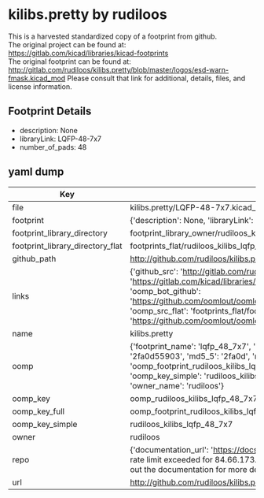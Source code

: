 # kilibs.pretty by rudiloos  
This is a harvested standardized copy of a footprint from github.  
The original project can be found at:  
https://gitlab.com/kicad/libraries/kicad-footprints  
The original footprint can be found at:
http://gitlab.com/rudiloos/kilibs.pretty/blob/master/logos/esd-warn-fmask.kicad_mod
Please consult that link for additional, details, files, and license information.  
## Footprint Details
* description: None  
* libraryLink: LQFP-48-7x7  
* number_of_pads: 48  
## yaml dump  
| Key | Value |  
| --- | --- |  
| file | kilibs.pretty/LQFP-48-7x7.kicad_mod |  
| footprint | {'description': None, 'libraryLink': 'LQFP-48-7x7', 'number_of_pads': 48} |  
| footprint_library_directory | footprint_library_owner/rudiloos_kilibs.pretty |  
| footprint_library_directory_flat | footprints_flat/rudiloos_kilibs_lqfp_48_7x7/working |  
| github_path | http://github.com/rudiloos/kilibs.pretty/blob/master/LQFP-48-7x7.kicad_mod |  
| links | {'github_src': 'http://gitlab.com/rudiloos/kilibs.pretty/blob/master/logos/esd-warn-fmask.kicad_mod', 'github_src_repo': 'https://gitlab.com/kicad/libraries/kicad-footprints', 'oomp_bot': 'footprints/rudiloos_kilibs_lqfp_48_7x7/working', 'oomp_bot_github': 'https://github.com/oomlout/oomlout_oomp_footprint_bot/tree/main/footprints/rudiloos_kilibs_lqfp_48_7x7/working', 'oomp_src_flat': 'footprints_flat/footprints_flat/rudiloos_kilibs_lqfp_48_7x7/working', 'oomp_src_flat_github': 'https://github.com/oomlout/oomlout_oomp_footprint_src/tree/main/footprints_flat/rudiloos_kilibs_lqfp_48_7x7/working'} |  
| name | kilibs.pretty |  
| oomp | {'footprint_name': 'lqfp_48_7x7', 'library_name': 'kilibs', 'md5': '2fa0d55903a224bc4dbc0e34a8e0b13e', 'md5_10': '2fa0d55903', 'md5_5': '2fa0d', 'md5_6': '2fa0d5', 'oomp_key': 'oomp_rudiloos_kilibs_lqfp_48_7x7', 'oomp_key_extra': 'oomp_footprint_rudiloos_kilibs_lqfp_48_7x7', 'oomp_key_full': 'oomp_footprint_rudiloos_kilibs_lqfp_48_7x7_2fa0d5', 'oomp_key_simple': 'rudiloos_kilibs_lqfp_48_7x7', 'original_filename': 'kilibs.pretty/LQFP-48-7x7.kicad_mod', 'owner_name': 'rudiloos'} |  
| oomp_key | oomp_rudiloos_kilibs_lqfp_48_7x7 |  
| oomp_key_full | oomp_footprint_rudiloos_kilibs_lqfp_48_7x7 |  
| oomp_key_simple | rudiloos_kilibs_lqfp_48_7x7 |  
| owner | rudiloos |  
| repo | {'documentation_url': 'https://docs.github.com/rest/overview/resources-in-the-rest-api#rate-limiting', 'message': "API rate limit exceeded for 84.66.173.59. (But here's the good news: Authenticated requests get a higher rate limit. Check out the documentation for more details.)"} |  
| url | http://github.com/rudiloos/kilibs.pretty |  

